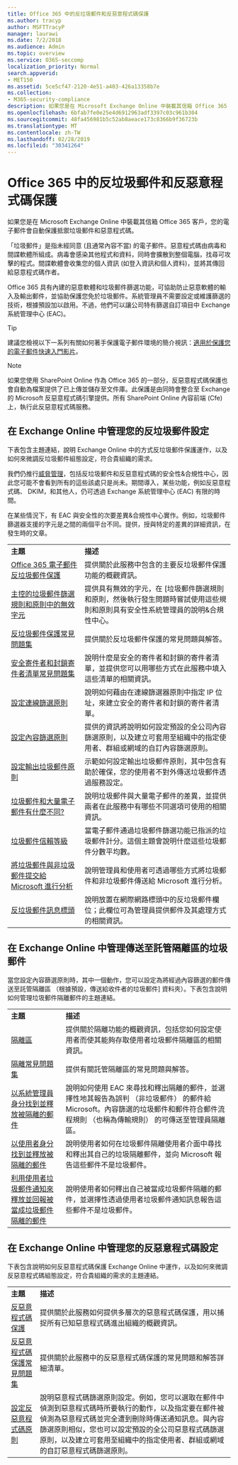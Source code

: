 ```yaml
---
title: Office 365 中的反垃圾郵件和反惡意程式碼保護
ms.author: tracyp
author: MSFTTracyP
manager: laurawi
ms.date: 7/2/2018
ms.audience: Admin
ms.topic: overview
ms.service: O365-seccomp
localization_priority: Normal
search.appverid:
- MET150
ms.assetid: 5ce5cf47-2120-4e51-a403-426a13358b7e
ms.collection:
- M365-security-compliance
description: 如果您是在 Microsoft Exchange Online 中裝載其信箱 Office 365 客戶，您的電子郵件會自動保護抵禦垃圾郵件和惡意程式碼。
ms.openlocfilehash: 6bfab7fe0e25e4d6912963adf3397c03c961b304
ms.sourcegitcommit: 48fa456981b5c52ab8aeace173c8366b9f36723b
ms.translationtype: MT
ms.contentlocale: zh-TW
ms.lasthandoff: 02/28/2019
ms.locfileid: "30341264"
---
```

# <a name="anti-spam-and-anti-malware-protection-in-office-365"></a>Office 365 中的反垃圾郵件和反惡意程式碼保護

如果您是在 Microsoft Exchange Online 中裝載其信箱 Office 365 客戶，您的電子郵件會自動保護抵禦垃圾郵件和惡意程式碼。
  
「垃圾郵件」是指未經同意 (且通常內容不當) 的電子郵件。惡意程式碼由病毒和間諜軟體所組成。病毒會感染其他程式和資料，同時會擴散到整個電腦，找尋可攻擊的程式。間諜軟體會收集您的個人資訊 (如登入資訊和個人資料)，並將其傳回給惡意程式碼作者。 
  
Office 365 具有內建的惡意軟體和垃圾郵件篩選功能，可協助防止惡意軟體的輸入及輸出郵件，並協助保護您免於垃圾郵件。系統管理員不需要設定或維護篩選的技術，根據預設加以啟用。不過，他們可以讓公司特有篩選自訂項目中 Exchange 系統管理中心 (EAC)。
  
> [!TIP]
> 建議您檢視以下一系列有關如何著手保護電子郵件環境的簡介視訊：[適用於保護您的電子郵件快速入門影片](https://go.microsoft.com/fwlink/?LinkId=404179)。 
  
> [!NOTE]
> 如果您使用 SharePoint Online 作為 Office 365 的一部分，反惡意程式碼保護也會自動為檔案提供了已上傳並儲存至文件庫。此保護是由同時會整合至 Exchange 的 Microsoft 反惡意程式碼引擎提供。所有 SharePoint Online 內容前端 (Cfe) 上，執行此反惡意程式碼服務。 
  
## <a name="manage-your-anti-spam-settings-in-exchange-online"></a>在 Exchange Online 中管理您的反垃圾郵件設定

下表包含主題連結，說明 Exchange Online 中的方式反垃圾郵件保護運作，以及如何來微調反垃圾郵件組態設定，符合貴組織的需求。

我們仍推行[威脅管理](threat-management.md)，包括反垃圾郵件和反惡意程式碼的安全性&amp;合規性中心，因此您可能不會看到所有的這些該處只是尚未。期間導入，某些功能，例如反惡意程式碼、 DKIM，和其他人，仍可透過 Exchange 系統管理中心 (EAC) 有限的時間。

在某些情況下，有 EAC 與安全性的次要差異&amp;合規性中心實作。例如，垃圾郵件篩選器支援的字元是之間的兩個平台不同。提供，授與特定的差異的詳細資訊，在發生時的文章。 
  
|||
|:-----|:-----|
|**主題**|**描述**|
|[Office 365 電子郵件反垃圾郵件保護](https://go.microsoft.com/fwlink/?LinkId=404180)|提供關於此服務中包含的主要反垃圾郵件保護功能的概觀資訊。|
|[主控的垃圾郵件篩選規則和原則中的無效字元](invalid-characters-hosted-spam-filter-rules-policies.md)|提供具有無效的字元，在 [垃圾郵件篩選規則和原則，然後執行發生問題時嘗試使用這些規則和原則具有安全性系統管理員的說明&amp;合規性中心。|
|[反垃圾郵件保護常見問題集](https://go.microsoft.com/fwlink/?LinkId=404181)|提供關於反垃圾郵件保護的常見問題與解答。|
|[安全寄件者和封鎖寄件者清單常見問題集](https://go.microsoft.com/fwlink/?LinkId=404182)|說明什麼是安全的寄件者和封鎖的寄件者清單，並提供您可以用哪些方式在此服務中填入這些清單的相關資訊。|
|[設定連線篩選原則](https://go.microsoft.com/fwlink/?LinkId=299134)|說明如何藉由在連線篩選器原則中指定 IP 位址，來建立安全的寄件者和封鎖的寄件者清單。|
|[設定內容篩選原則](https://go.microsoft.com/fwlink/?LinkId=404184)|提供的資訊將說明如何設定預設的全公司內容篩選原則，以及建立可套用至組織中的指定使用者、群組或網域的自訂內容篩選原則。|
|[設定輸出垃圾郵件原則](https://go.microsoft.com/fwlink/?LinkId=404185)|示範如何設定輸出垃圾郵件原則，其中包含有助於確保，您的使用者不對外傳送垃圾郵件透過服務設定。|
|[垃圾郵件和大量電子郵件有什麼不同?](https://go.microsoft.com/fwlink/?LinkId=404186)|說明垃圾郵件與大量電子郵件的差異，並提供兩者在此服務中有哪些不同選項可使用的相關資訊。|
|[垃圾郵件信賴等級](https://go.microsoft.com/fwlink/?LinkId=404187)|當電子郵件通過垃圾郵件篩選功能已指派的垃圾郵件計分。這個主題會說明什麼這些垃圾郵件分數平均數。|
|[將垃圾郵件與非垃圾郵件提交給 Microsoft 進行分析](https://go.microsoft.com/fwlink/?LinkId=404188)|說明管理員和使用者可透過哪些方式將垃圾郵件和非垃圾郵件傳送給 Microsoft 進行分析。|
|[反垃圾郵件訊息標頭](https://go.microsoft.com/fwlink/?LinkId=404189)|說明放置在網際網路標頭中的反垃圾郵件欄位；此欄位可為管理員提供郵件及其處理方式的相關資訊。|
   
## <a name="manage-spam-sent-to-the-hosted-quarantine-in-exchange-online"></a>在 Exchange Online 中管理傳送至託管隔離區的垃圾郵件

當您設定內容篩選原則時，其中一個動作，您可以設定為將經過內容篩選的郵件傳送至託管隔離區 （根據預設，傳送給收件者的垃圾郵件] 資料夾）。下表包含說明如何管理垃圾郵件隔離郵件的主題連結。 
  
|||
|:-----|:-----|
|**主題**|**描述**|
|[隔離區](https://go.microsoft.com/fwlink/?LinkId=404190)|提供關於隔離功能的概觀資訊，包括您如何設定使用者而使其能夠存取使用者垃圾郵件隔離區的相關資訊。|
|[隔離常見問題集](https://go.microsoft.com/fwlink/?LinkId=404191)|提供有關託管隔離區的常見問題與解答。|
|[以系統管理員身分找到並釋放被隔離的郵件](https://go.microsoft.com/fwlink/?LinkId=404192)|說明如何使用 EAC 來尋找和釋出隔離的郵件，並選擇性地其報告為誤判 （非垃圾郵件） 的郵件給 Microsoft。內容篩選的垃圾郵件和郵件符合郵件流程規則 （也稱為傳輸規則） 的可傳送至管理員隔離區。|
|[以使用者身分找到並釋放被隔離的郵件](https://go.microsoft.com/fwlink/?LinkId=404193)|說明使用者如何在垃圾郵件隔離使用者介面中尋找和釋出其自己的垃圾隔離郵件，並向 Microsoft 報告這些郵件不是垃圾郵件。|
|[利用使用者垃圾郵件通知來釋放並回報被當成垃圾郵件隔離的郵件](https://go.microsoft.com/fwlink/?LinkId=404194)|說明使用者如何釋出自己被當成垃圾郵件隔離的郵件，並選擇性透過使用者垃圾郵件通知訊息報告這些郵件不是垃圾郵件。|
   
## <a name="manage-your-anti-malware-settings-in-exchange-online"></a>在 Exchange Online 中管理您的反惡意程式碼設定

下表包含說明如何反惡意程式碼保護 Exchange Online 中運作，以及如何來微調反惡意程式碼組態設定，符合貴組織的需求的主題連結。
  
|||
|:-----|:-----|
|**主題**|**描述**|
|[反惡意程式碼保護](https://go.microsoft.com/fwlink/?LinkId=404202)|提供關於此服務如何提供多層次的惡意程式碼保護，用以捕捉所有已知惡意程式碼進出組織的概觀資訊。|
|[反惡意程式碼保護常見問題集](https://go.microsoft.com/fwlink/?LinkId=404203)|提供關於此服務中的反惡意程式碼保護的常見問題和解答詳細清單。|
|[設定反惡意程式碼原則](https://go.microsoft.com/fwlink/?LinkId=404204)|說明惡意程式碼篩選原則設定。例如，您可以選取在郵件中偵測到惡意程式碼時所要執行的動作，以及指定要在郵件被偵測為惡意程式碼並完全遭到刪除時傳送通知訊息。與內容篩選原則相似，您也可以設定預設的全公司惡意程式碼篩選原則，以及建立可套用至組織中的指定使用者、群組或網域的自訂惡意程式碼篩選原則。|
